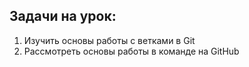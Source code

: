 ## Задачи на урок:

1. Изучить основы работы с ветками в Git
2. Рассмотреть основы работы в команде на GitHub
